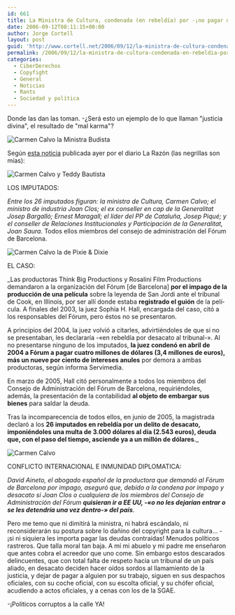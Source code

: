 ```yaml
---
id: 661
title: La Ministra de Cultura, condenada (en rebeldí­a) por -¡no pagar derechos de copyright!
date: 2006-09-12T08:11:15+00:00
author: Jorge Cortell
layout: post
guid: 'http://www.cortell.net/2006/09/12/la-ministra-de-cultura-condenada-en-rebeldia-por-%c2%a1no-pagar-derechos-de-copyright/'
permalink: /2006/09/12/la-ministra-de-cultura-condenada-en-rebeldia-por-no-pagar-derechos-de-copyright/
categories:
  - CiberDerechos
  - Copyfight
  - General
  - Noticias
  - Rants
  - Sociedad y polí­tica
---
```

Donde las dan las toman. -¿Será esto un ejemplo de lo que llaman "justicia divina", el resultado de "mal karma"?

![Carmen Calvo la Ministra Budista](http://www.antonioburgos.com/sevilla/puntas/2003/01/images/031503idigoras.jpg "Carmen Calvo la Ministra Budista")

Según <a target="_blank" title="noticia La Razón" href="http://www.larazon.es/noticias/noti_nac457.htm">esta noticia</a> publicada ayer por el diario La Razón (las negrillas son mí­as):

![Carmen Calvo y Teddy Bautista](http://inciclopedia.wikia.com/images/e/ee/Carmen_calvo_e_teddy_bautista.jpg "Carmen Calvo y Teddy Bautista")

LOS IMPUTADOS:

_Entre los 26 imputados figuran: la ministra de Cultura, Carmen Calvo; el ministro de industria Joan Clos; el ex conseller en cap de la Generalitat Josep Bargalló; Ernest Maragall; el lí­der del PP de Cataluña, Josep Piqué; y el conseller de Relaciones Institucionales y Participación de la Generalitat, Joan Saura._ Todos ellos miembros del consejo de administración del Fórum de Barcelona.

![Carmen Calvo la de Pixie & Dixie](http://static.flickr.com/31/91759971_b769c6f70b_m.jpg "Carmen Calvo la de Pixie & Dixie")

EL CASO:

_Las productoras Think Big Productions y Rosalini Film Productions demandaron a la organización del Fórum [de Barcelona] **por el impago de la producción de una pelí­cula** sobre la leyenda de San Jordi ante el tribunal de Cook, en Illinois, por ser allí­ donde estaba **registrado el guión** de la pelí­cula. A finales del 2003, la juez Sophia H. Hall, encargada del caso, citó a los responsables del Fórum, pero éstos no se presentaron.
  
A principios del 2004, la juez volvió a citarles, advirtiéndoles de que si no se presentaban, les declararí­a -«en rebeldí­a por desacato al tribunal-». Al no presentarse ninguno de los imputados, **la juez condenó en abril de 2004 a Fórum a pagar cuatro millones de dólares (3,4 millones de euros), más un nueve por ciento de intereses anules** por demora a ambas productoras, según informa Servimedia.
  
En marzo de 2005, Hall citó personalmente a todos los miembros del Consejo de Administración del Fórum de Barcelona, requiriéndoles, además, la presentación de la contabilidad **al objeto de embargar sus bienes** para saldar la deuda.
  
Tras la incomparecencia de todos ellos, en junio de 2005, la magistrada declaró a los **26 imputados en rebeldí­a por un delito de desacato, imponiéndoles una multa de 3.000 dólares al dí­a (2.543 euros), deuda que, con el paso del tiempo, asciende ya a un millón de dólares**._

![Carmen Calvo](http://www.20minutos.es/data/img/2006/01/30/339533.jpg "Carmen Calvo")

CONFLICTO INTERNACIONAL E INMUNIDAD DIPLOMATICA:

 _David Aineto, el abogado español de la productora que demandó al Fórum de Barcelona por impago, aseguró que, debido a la condena por impago y desacato si Joan Clos o cualquiera de los miembros del Consejo de Administración del Fórum **quisieran ir a EE UU, -«o no les dejarí­an entrar o se les detendrí­a una vez dentro-» del paí­s**_.

Pero me temo que ni dimitirá la ministra, ni habrá escándalo, ni reconsiderarán su postura sobre lo dañino del copyright para la cultura... -¡si ni siquiera les importa pagar las deudas contraí­das! Menudos polí­ticos rastreros. Que talla moral tan baja. A mí­ mi abuelo y mi padre me enseñaron que antes cobra el acreedor que uno come. Sin embargo estos descarados delincuentes, que con total falta de respeto hacia un tribunal de un paí­s aliado, en desacato deciden hacer oí­dos sordos al llamamiento de la justicia, y dejar de pagar a alguien por su trabajo, siguen en sus despachos oficiales, con su coche oficial, con su escolta oficial, y su chófer oficial, acudiendo a actos oficiales, y a cenas con los de la SGAE.

-¡Polí­ticos corruptos a la calle YA!
